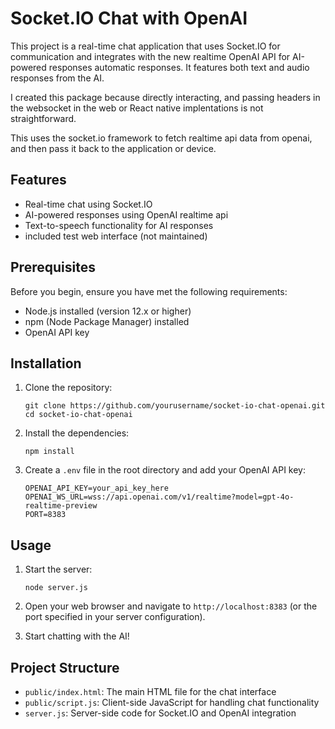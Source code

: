 # Socket.IO Chat with OpenAI

This project is a real-time chat application that uses Socket.IO for communication and integrates with the new realtime OpenAI API for AI-powered responses automatic responses. It features both text and audio responses from the AI.

I created this package because directly interacting, and passing headers in the websocket in the web or React native implentations is not straightforward.

This uses the socket.io framework to fetch realtime api data from openai, and then pass it back to the application or device.

## Features

- Real-time chat using Socket.IO
- AI-powered responses using OpenAI realtime api
- Text-to-speech functionality for AI responses
- included test web interface (not maintained)

## Prerequisites

Before you begin, ensure you have met the following requirements:

- Node.js installed (version 12.x or higher)
- npm (Node Package Manager) installed
- OpenAI API key
## Installation

1. Clone the repository:
   ```
   git clone https://github.com/yourusername/socket-io-chat-openai.git
   cd socket-io-chat-openai
   ```

2. Install the dependencies:
   ```
   npm install
   ```

3. Create a `.env` file in the root directory and add your OpenAI API key:
   ```
   OPENAI_API_KEY=your_api_key_here
   OPENAI_WS_URL=wss://api.openai.com/v1/realtime?model=gpt-4o-realtime-preview
   PORT=8383
   ```

## Usage

1. Start the server:
   ```
   node server.js
   ```

2. Open your web browser and navigate to `http://localhost:8383` (or the port specified in your server configuration).

3. Start chatting with the AI!

## Project Structure

- `public/index.html`: The main HTML file for the chat interface
- `public/script.js`: Client-side JavaScript for handling chat functionality
- `server.js`: Server-side code for Socket.IO and OpenAI integration

